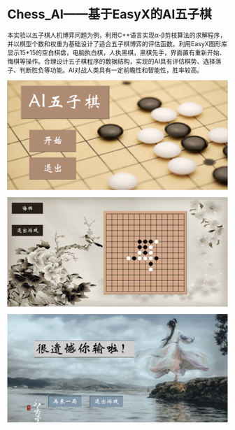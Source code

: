 # Chess_AI——基于EasyX的AI五子棋
本实验以五子棋人机博弈问题为例，利用C++语言实现α-β剪枝算法的求解程序，并以棋型个数和权重为基础设计了适合五子棋博弈的评估函数。利用EasyX图形库显示15*15的空白棋盘，电脑执白棋，人执黑棋，黑棋先手，界面置有重新开始、悔棋等操作。合理设计五子棋程序的数据结构，实现的AI具有评估棋势、选择落子、判断胜负等功能。AI对战人类具有一定前瞻性和智能性，胜率较高。

![](开始界面.png)

![](游戏界面.png)

![](结果界面.png)
